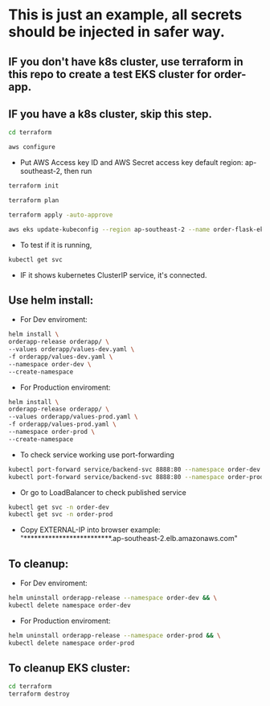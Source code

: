 # This is just an example, all secrets should be injected in safer way.

## IF you don't have k8s cluster, use terraform in this repo to create a test EKS cluster for order-app.

## IF you have a k8s cluster, skip this step.
```bash
cd terraform

aws configure
```
- Put AWS Access key ID and AWS Secret access key default region: ap-southeast-2, then run
```bash
terraform init

terraform plan

terraform apply -auto-approve

aws eks update-kubeconfig --region ap-southeast-2 --name order-flask-eks
```
- To test if it is running, 
```bash
kubectl get svc
```        
- IF it shows kubernetes ClusterIP service, it's connected.

## Use helm install:

- For Dev enviroment:
```bash       
helm install \
orderapp-release orderapp/ \
--values orderapp/values-dev.yaml \
-f orderapp/values-dev.yaml \
--namespace order-dev \
--create-namespace
```
- For Production enviroment:
```bash
helm install \
orderapp-release orderapp/ \
--values orderapp/values-prod.yaml \
-f orderapp/values-prod.yaml \
--namespace order-prod \
--create-namespace
```

- To check service working use port-forwarding
```bash
kubectl port-forward service/backend-svc 8888:80 --namespace order-dev
kubectl port-forward service/backend-svc 8888:80 --namespace order-prod
```
- Or go to LoadBalancer to check published service
```bash
kubectl get svc -n order-dev
kubectl get svc -n order-prod
```
- Copy EXTERNAL-IP into browser example:
"*************************.ap-southeast-2.elb.amazonaws.com"


## To cleanup:
- For Dev enviroment:
```bash
helm uninstall orderapp-release --namespace order-dev && \
kubectl delete namespace order-dev
```
- For Production enviroment:
```bash        
helm uninstall orderapp-release --namespace order-prod && \
kubectl delete namespace order-prod
```
## To cleanup EKS cluster:
```bash 
cd terraform
terraform destroy
```
